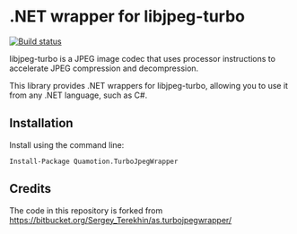 # .NET wrapper for libjpeg-turbo
[![Build status](https://ci.appveyor.com/api/projects/status/rvwoc830lo643p61?svg=true)](https://ci.appveyor.com/project/qmfrederik/as-turbojpegwrapper)

libjpeg-turbo is a JPEG image codec that uses processor instructions to accelerate JPEG compression
and decompression.

This library provides .NET wrappers for libjpeg-turbo, allowing you to use it from any .NET language,
such as C#.


## Installation

Install using the command line:

```
Install-Package Quamotion.TurboJpegWrapper
```

## Credits
The code in this repository is forked from https://bitbucket.org/Sergey_Terekhin/as.turbojpegwrapper/

